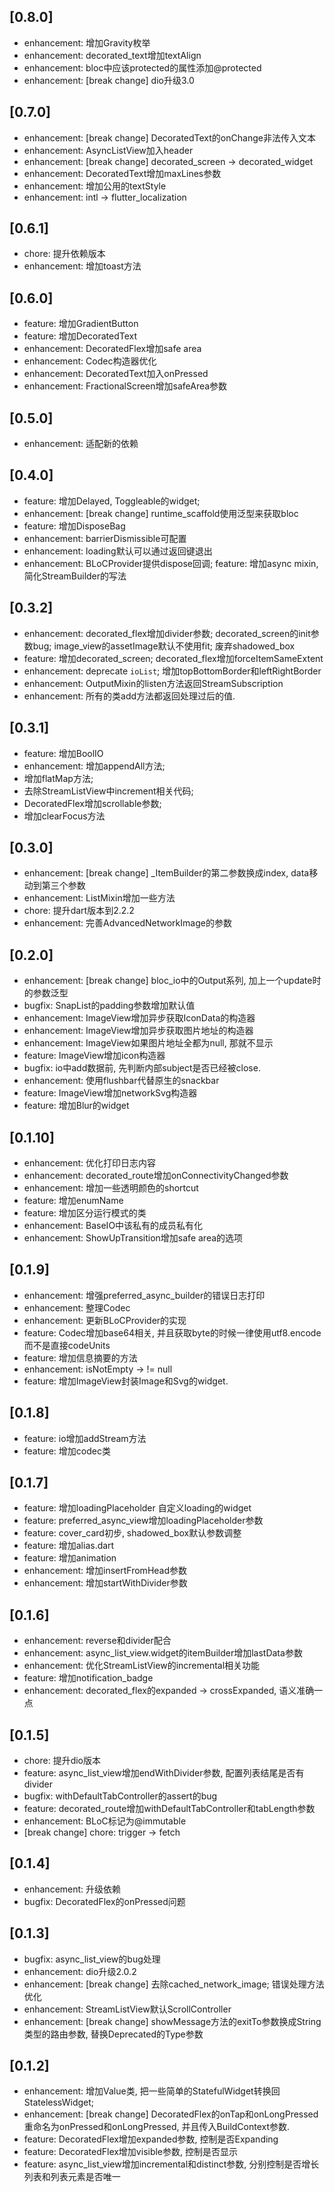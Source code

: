 ## [0.8.0]
- enhancement: 增加Gravity枚举
- enhancement: decorated_text增加textAlign
- enhancement: bloc中应该protected的属性添加@protected
- enhancement: [break change] dio升级3.0

## [0.7.0]
- enhancement: [break change] DecoratedText的onChange非法传入文本
- enhancement: AsyncListView加入header
- enhancement: [break change] decorated_screen -> decorated_widget
- enhancement: DecoratedText增加maxLines参数
- enhancement: 增加公用的textStyle
- enhancement: intl -> flutter_localization

## [0.6.1]
- chore: 提升依赖版本
- enhancement: 增加toast方法

## [0.6.0]
- feature: 增加GradientButton
- feature: 增加DecoratedText
- enhancement: DecoratedFlex增加safe area
- enhancement: Codec构造器优化
- enhancement: DecoratedText加入onPressed
- enhancement: FractionalScreen增加safeArea参数

## [0.5.0]
- enhancement: 适配新的依赖

## [0.4.0]
- feature: 增加Delayed, Toggleable的widget; 
- enhancement: [break change] runtime_scaffold使用泛型来获取bloc
- feature: 增加DisposeBag
- enhancement: barrierDismissible可配置
- enhancement: loading默认可以通过返回键退出
- enhancement: BLoCProvider提供dispose回调; feature: 增加async mixin, 简化StreamBuilder的写法

## [0.3.2]
- enhancement: decorated_flex增加divider参数; decorated_screen的init参数bug; image_view的assetImage默认不使用fit; 废弃shadowed_box
- feature: 增加decorated_screen; decorated_flex增加forceItemSameExtent
- enhancement: deprecate `ioList`; 增加topBottomBorder和leftRightBorder
- enhancement: OutputMixin的listen方法返回StreamSubscription
- enhancement: 所有的类add方法都返回处理过后的值.

## [0.3.1]
- feature: 增加BoolIO
- enhancement: 增加appendAll方法;
- 增加flatMap方法; 
- 去除StreamListView中increment相关代码; 
- DecoratedFlex增加scrollable参数; 
- 增加clearFocus方法

## [0.3.0]
- enhancement: [break change] _ItemBuilder的第二参数换成index, data移动到第三个参数
- enhancement: ListMixin增加一些方法
- chore: 提升dart版本到2.2.2
- enhancement: 完善AdvancedNetworkImage的参数

## [0.2.0]
- enhancement: [break change] bloc_io中的Output系列, 加上一个update时的参数泛型
- bugfix: SnapList的padding参数增加默认值
- enhancement: ImageView增加异步获取IconData的构造器
- enhancement: ImageView增加异步获取图片地址的构造器
- enhancement: ImageView如果图片地址全都为null, 那就不显示
- feature: ImageView增加icon构造器
- bugfix: io中add数据前, 先判断内部subject是否已经被close.
- enhancement: 使用flushbar代替原生的snackbar
- feature: ImageView增加networkSvg构造器
- feature: 增加Blur的widget

## [0.1.10]
- enhancement: 优化打印日志内容
- enhancement: decorated_route增加onConnectivityChanged参数
- enhancement: 增加一些透明颜色的shortcut
- feature: 增加enumName
- feature: 增加区分运行模式的类
- enhancement: BaseIO中该私有的成员私有化
- enhancement: ShowUpTransition增加safe area的选项

## [0.1.9]
- enhancement: 增强preferred_async_builder的错误日志打印
- enhancement: 整理Codec
- enhancement: 更新BLoCProvider的实现
- feature: Codec增加base64相关, 并且获取byte的时候一律使用utf8.encode而不是直接codeUnits
- feature: 增加信息摘要的方法
- enhancement: isNotEmpty -> != null
- feature: 增加ImageView封装Image和Svg的widget.

## [0.1.8]
- feature: io增加addStream方法
- feature: 增加codec类

## [0.1.7]
- feature: 增加loadingPlaceholder 自定义loading的widget
- feature: preferred_async_view增加loadingPlaceholder参数
- feature: cover_card初步, shadowed_box默认参数调整
- feature: 增加alias.dart
- feature: 增加animation
- enhancement: 增加insertFromHead参数
- enhancement: 增加startWithDivider参数

## [0.1.6]
- enhancement: reverse和divider配合
- enhancement: async_list_view.widget的itemBuilder增加lastData参数
- enhancement: 优化StreamListView的incremental相关功能
- feature: 增加notification_badge
- enhancement: decorated_flex的expanded -> crossExpanded, 语义准确一点

## [0.1.5]
- chore: 提升dio版本
- feature: async_list_view增加endWithDivider参数, 配置列表结尾是否有divider
- bugfix: withDefaultTabController的assert的bug
- feature: decorated_route增加withDefaultTabController和tabLength参数
- enhancement: BLoC标记为@immutable
- [break change] chore: trigger -> fetch

## [0.1.4]
- enhancement: 升级依赖
- bugfix: DecoratedFlex的onPressed问题

## [0.1.3]
- bugfix: async_list_view的bug处理
- enhancement: dio升级2.0.2
- enhancement: [break change] 去除cached_network_image; 错误处理方法优化
- enhancement: StreamListView默认ScrollController
- enhancement: [break change] showMessage方法的exitTo参数换成String类型的路由参数, 替换Deprecated的Type参数

## [0.1.2]
- enhancement: 增加Value类, 把一些简单的StatefulWidget转换回StatelessWidget;
- enhancement: [break change] DecoratedFlex的onTap和onLongPressed重命名为onPressed和onLongPressed, 并且传入BuildContext参数.
- feature: DecoratedFlex增加expanded参数, 控制是否Expanding
- feature: DecoratedFlex增加visible参数, 控制是否显示
- feature: async_list_view增加incremental和distinct参数, 分别控制是否增长列表和列表元素是否唯一
